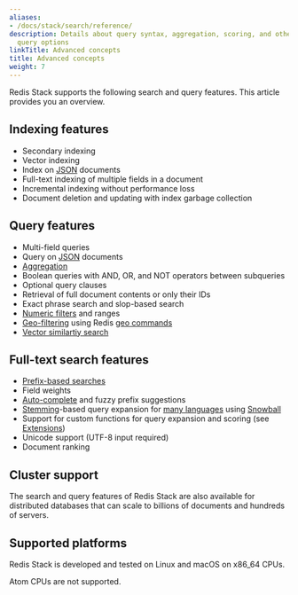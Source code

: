 ```yaml
---
aliases:
- /docs/stack/search/reference/
description: Details about query syntax, aggregation, scoring, and other search and
  query options
linkTitle: Advanced concepts
title: Advanced concepts
weight: 7
---
```


Redis Stack supports the following search and query features. This article provides you an overview.

## Indexing features

* Secondary indexing
* Vector indexing
* Index on [JSON](/docs/data-types/json/) documents
* Full-text indexing of multiple fields in a document
* Incremental indexing without performance loss
* Document deletion and updating with index garbage collection


## Query features

* Multi-field queries
* Query on [JSON](/docs/data-types/json/) documents
* [Aggregation](/docs/interact/search-and-query/search/aggregations/)
* Boolean queries with AND, OR, and NOT operators between subqueries
* Optional query clauses
* Retrieval of full document contents or only their IDs
* Exact phrase search and slop-based search
* [Numeric filters](/docs/interact/search-and-query/query/#numeric-filters-in-query) and ranges
* [Geo-filtering](/docs/interact/search-and-query/query/#geo-filters-in-query) using Redis [geo commands](/commands/?group=geo)
* [Vector similartiy search](/docs/interact/search-and-query/advanced-concepts/vectors/)


## Full-text search features

* [Prefix-based searches](/docs/interact/search-and-query/query/#prefix-matching)
* Field weights
* [Auto-complete](/docs/interact/search-and-query/administration/overview/#auto-complete) and fuzzy prefix suggestions
* [Stemming](/docs/interact/search-and-query/advanced-concepts/stemming/)-based query expansion for [many languages](/docs/interact/search-and-query/advanced-concepts/stemming//#supported-languages) using [Snowball](http://snowballstem.org/)
* Support for custom functions for query expansion and scoring (see [Extensions](/docs/interact/search-and-query/administration/extensions/))
* Unicode support (UTF-8 input required)
* Document ranking

## Cluster support

The search and query features of Redis Stack are also available for distributed databases that can scale to billions of documents and hundreds of servers.

## Supported platforms
Redis Stack is developed and tested on Linux and macOS on x86_64 CPUs.

Atom CPUs are not supported.

<br/>